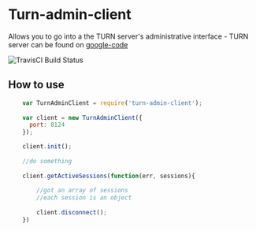 # Turn-admin-client

Allows you to go into a the TURN server's administrative interface - TURN server can be found on [google-code](https://code.google.com/p/rfc5766-turn-server/)

![TravisCI Build Status](https://travis-ci.org/danjenkins/node-turn-admin-client.svg?branch=master "TravisCI Build Status")

## How to use

```js
	var TurnAdminClient = require('turn-admin-client');
	
	var client = new TurnAdminClient({
      port: 8124
    });

    client.init();
    
    //do something
    
    client.getActiveSessions(function(err, sessions){
    
    	//got an array of sessions
    	//each session is an object
    
    	client.disconnect();
    })
    
    
```